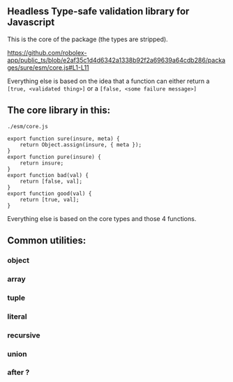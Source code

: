 
## Headless Type-safe validation library for Javascript

This is the core of the package (the types are stripped).

https://github.com/robolex-app/public_ts/blob/e2af35c1d4d6342a1338b92f2a69639a64cdb286/packages/sure/esm/core.js#L1-L11

Everything else is based on the idea that a function can either return a `[true, <validated thing>]` or a `[false, <some failure message>]`

## The core library in this:

`./esm/core.js`

```
export function sure(insure, meta) {
    return Object.assign(insure, { meta });
}
export function pure(insure) {
    return insure;
}
export function bad(val) {
    return [false, val];
}
export function good(val) {
    return [true, val];
}
```

Everything else is based on the core types and those 4 functions.

## Common utilities:

### object
### array
### tuple
### literal
### recursive
### union

### after ?